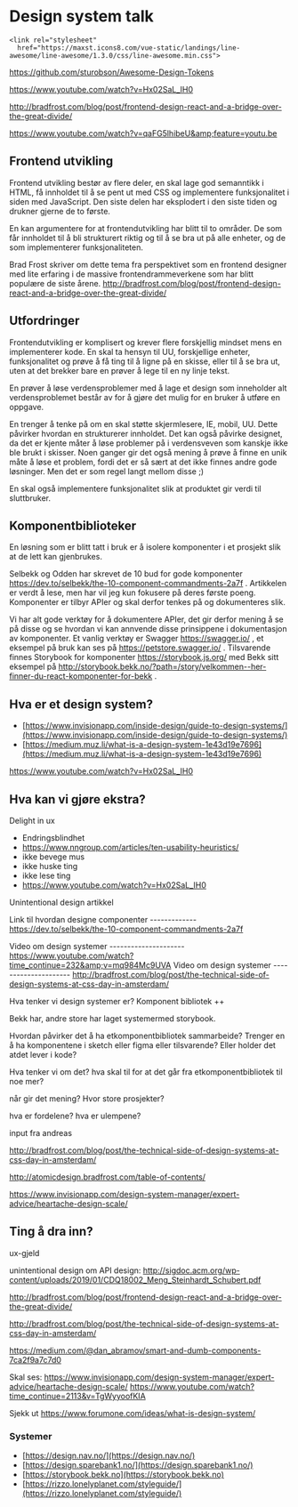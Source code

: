 # Design system talk

    <link rel="stylesheet"
      href="https://maxst.icons8.com/vue-static/landings/line-awesome/line-awesome/1.3.0/css/line-awesome.min.css">
      
<div>
<i class="las la-exclamation-triangle"></i>
</div>

https://github.com/sturobson/Awesome-Design-Tokens

https://www.youtube.com/watch?v=Hx02SaL_IH0

http://bradfrost.com/blog/post/frontend-design-react-and-a-bridge-over-the-great-divide/

https://www.youtube.com/watch?v=qaFG5lhibeU&amp;feature=youtu.be

## Frontend utvikling

Frontend utvikling bestør av flere deler, en skal lage god semanntikk i HTML, få innholdet til å se pent ut med CSS og implementere funksjonalitet i siden med JavaScript. Den siste delen har eksplodert i den siste tiden og drukner gjerne de to første.

En kan argumentere for at frontendutvikling har blitt til to områder. De som får innholdet til å bli strukturert riktig og til å se bra ut på alle enheter, og de som implementerer funksjonaliteten.

Brad Frost skriver om dette tema fra perspektivet som en frontend designer med lite erfaring i de massive frontendrammeverkene som har blitt populære de siste årene. http://bradfrost.com/blog/post/frontend-design-react-and-a-bridge-over-the-great-divide/

## Utfordringer

Frontendutvikling er komplisert og krever flere forskjellig mindset mens en implementerer kode. En skal ta hensyn til UU, forskjellige enheter, funksjonalitet og prøve å få ting til å ligne på en skisse, eller til å se bra ut, uten at det brekker bare en prøver å lege til en ny linje tekst.

En prøver å løse verdensproblemer med å lage et design som inneholder alt verdensproblemet består av for å gjøre det mulig for en bruker å utføre en oppgave.

En trenger å tenke på om en skal støtte skjermlesere, IE, mobil, UU. Dette påvirker hvordan en strukturerer innholdet. Det kan også påvirke designet, da det er kjente måter å løse problemer på i verdensveven som kanskje ikke ble brukt i skisser. Noen ganger gir det også mening å prøve å finne en unik måte å løse et problem, fordi det er så sært at det ikke finnes andre gode løsninger. Men det er som regel langt mellom disse ;)

En skal også implementere funksjonalitet slik at produktet gir verdi til sluttbruker.

## Komponentbiblioteker

En løsning som er blitt tatt i bruk er å isolere komponenter i et prosjekt slik at de lett kan gjenbrukes.

Selbekk og Odden har skrevet de 10 bud for gode komponenter https://dev.to/selbekk/the-10-component-commandments-2a7f . Artikkelen er verdt å lese, men har vil jeg kun fokusere på deres første poeng. Komponenter er tilbyr APIer og skal derfor tenkes på og dokumenteres slik.

Vi har alt gode verktøy for å dokumentere APIer, det gir derfor mening å se på disse og se hvordan vi kan annvende disse prinsippene i dokumentasjon av komponenter. Et vanlig verktøy er Swagger https://swagger.io/ , et eksempel på bruk kan ses på https://petstore.swagger.io/ . Tilsvarende finnes Storybook for komponenter https://storybook.js.org/ med Bekk sitt eksempel på http://storybook.bekk.no/?path=/story/velkommen--her-finner-du-react-komponenter-for-bekk .

## Hva er et design system?

- [https://www.invisionapp.com/inside-design/guide-to-design-systems/](https://www.invisionapp.com/inside-design/guide-to-design-systems/)
- [https://medium.muz.li/what-is-a-design-system-1e43d19e7696](https://medium.muz.li/what-is-a-design-system-1e43d19e7696)

https://www.youtube.com/watch?v=Hx02SaL_IH0

## Hva kan vi gjøre ekstra?

Delight in ux

- Endringsblindhet
- https://www.nngroup.com/articles/ten-usability-heuristics/
- ikke bevege mus
- ikke huske ting
- ikke lese ting
- https://www.youtube.com/watch?v=Hx02SaL_IH0

Unintentional design artikkel

Link til hvordan designe componenter ------------- https://dev.to/selbekk/the-10-component-commandments-2a7f

Video om design systemer --------------------- https://www.youtube.com/watch?time_continue=232&amp;v=mq984Mc9UVA
Video om design systemer --------------------- http://bradfrost.com/blog/post/the-technical-side-of-design-systems-at-css-day-in-amsterdam/

Hva tenker vi design systemer er? Komponent bibliotek ++

Bekk har, andre store har laget systemermed storybook.

Hvordan påvirker det å ha etkomponentbibliotek sammarbeide? Trenger en å ha komponentene i sketch eller figma eller tilsvarende? Eller holder det atdet lever i kode?

Hva tenker vi om det? hva skal til for at det går fra etkomponentbibliotek til noe mer?

når gir det mening? Hvor store prosjekter?

hva er fordelene? hva er ulempene?

input fra andreas

http://bradfrost.com/blog/post/the-technical-side-of-design-systems-at-css-day-in-amsterdam/

http://atomicdesign.bradfrost.com/table-of-contents/

https://www.invisionapp.com/design-system-manager/expert-advice/heartache-design-scale/

## Ting å dra inn?

ux-gjeld

unintentional design
om API design: http://sigdoc.acm.org/wp-content/uploads/2019/01/CDQ18002_Meng_Steinhardt_Schubert.pdf

http://bradfrost.com/blog/post/frontend-design-react-and-a-bridge-over-the-great-divide/

http://bradfrost.com/blog/post/the-technical-side-of-design-systems-at-css-day-in-amsterdam/

https://medium.com/@dan_abramov/smart-and-dumb-components-7ca2f9a7c7d0

Skal ses:
https://www.invisionapp.com/design-system-manager/expert-advice/heartache-design-scale/
https://www.youtube.com/watch?time_continue=2113&v=TgWyyoofKIA

Sjekk ut https://www.forumone.com/ideas/what-is-design-system/

### Systemer

- [https://design.nav.no/](https://design.nav.no/)
- [https://design.sparebank1.no/](https://design.sparebank1.no/)
- [https://storybook.bekk.no](https://storybook.bekk.no)
- [https://rizzo.lonelyplanet.com/styleguide/](https://rizzo.lonelyplanet.com/styleguide/)
